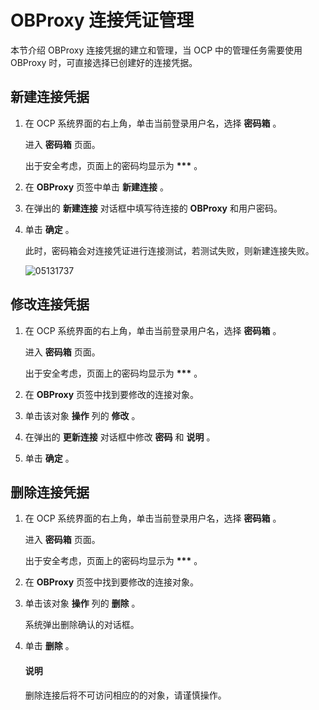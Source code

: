 OBProxy 连接凭证管理
===================================

本节介绍 OBProxy 连接凭据的建立和管理，当 OCP 中的管理任务需要使用 OBProxy 时，可直接选择已创建好的连接凭据。

**新建连接凭据**
-------------------------------

1. 在 OCP 系统界面的右上角，单击当前登录用户名，选择 **密码箱** 。

   进入 **密码箱** 页面。

   出于安全考虑，页面上的密码均显示为 **\*\*\*** 。

2. 在 **OBProxy** 页签中单击 **新建连接** 。

3. 在弹出的 **新建连接** 对话框中填写待连接的 **OBProxy** 和用户密码。

4. 单击 **确定** 。

   此时，密码箱会对连接凭证进行连接测试，若测试失败，则新建连接失败。

   ![05131737](https://help-static-aliyun-doc.aliyuncs.com/assets/img/zh-CN/9713190261/p273478.png)

修改连接凭据
---------------------------

1. 在 OCP 系统界面的右上角，单击当前登录用户名，选择 **密码箱** 。

   进入 **密码箱** 页面。

   出于安全考虑，页面上的密码均显示为 **\*\*\*** 。

2. 在 **OBProxy** 页签中找到要修改的连接对象。

3. 单击该对象 **操作** 列的 **修改** 。

4. 在弹出的 **更新连接** 对话框中修改 **密码** 和 **说明** 。

5. 单击 **确定** 。

删除连接凭据
---------------------------

1. 在 OCP 系统界面的右上角，单击当前登录用户名，选择 **密码箱** 。

   进入 **密码箱** 页面。

   出于安全考虑，页面上的密码均显示为 **\*\*\*** 。

2. 在 **OBProxy** 页签中找到要修改的连接对象。

3. 单击该对象 **操作** 列的 **删除** 。

   系统弹出删除确认的对话框。

4. 单击 **删除** 。

   <main id="notice" type='explain'><h4>说明</h4><p>删除连接后将不可访问相应的的对象，请谨慎操作。</p></main>
